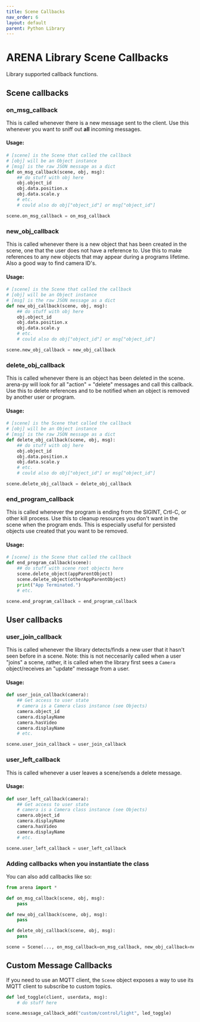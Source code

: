 ```yaml
---
title: Scene Callbacks
nav_order: 6
layout: default
parent: Python Library
---
```


# ARENA Library Scene Callbacks

Library supported callback functions.

## Scene callbacks

### on_msg_callback

This is called whenever there is a new message sent to the client. Use this whenever you want to sniff out **all** incoming messages.

#### Usage:

```python
# [scene] is the Scene that called the callback
# [obj] will be an Object instance
# [msg] is the raw JSON message as a dict
def on_msg_callback(scene, obj, msg):
    ## do stuff with obj here
    obj.object_id
    obj.data.position.x
    obj.data.scale.y
    # etc.
    # could also do obj["object_id"] or msg["object_id"]

scene.on_msg_callback = on_msg_callback
```

### new_obj_callback

This is called whenever there is a new object that has been created in the scene,
one that the user does not have a reference to. Use this to make references to any
new objects that may appear during a programs lifetime. Also a good way to find camera ID's.

#### Usage:

```python
# [scene] is the Scene that called the callback
# [obj] will be an Object instance
# [msg] is the raw JSON message as a dict
def new_obj_callback(scene, obj, msg):
    ## do stuff with obj here
    obj.object_id
    obj.data.position.x
    obj.data.scale.y
    # etc.
    # could also do obj["object_id"] or msg["object_id"]

scene.new_obj_callback = new_obj_callback
```

### delete_obj_callback

This is called whenever there is an object has been deleted in the scene.
arena-py will look for all "action" = "delete" messages and call this callback.
Use this to delete references and to be notified when an object is removed by
another user or program.

#### Usage:

```python
# [scene] is the Scene that called the callback
# [obj] will be an Object instance
# [msg] is the raw JSON message as a dict
def delete_obj_callback(scene, obj, msg):
    ## do stuff with obj here
    obj.object_id
    obj.data.position.x
    obj.data.scale.y
    # etc.
    # could also do obj["object_id"] or msg["object_id"]

scene.delete_obj_callback = delete_obj_callback
```

### end_program_callback

This is called whenever the program is ending from the SIGINT, Crtl-C, or other kill process.
Use this to cleanup resources you don't want in the scene when the program ends.
This is especially useful for persisted objects use created that you want to be removed.

#### Usage:

```python
# [scene] is the Scene that called the callback
def end_program_callback(scene):
    ## do stuff with scene root objects here
    scene.delete_object(appParentObject)
    scene.delete_object(otherAppParentObject)
    print("App Terminated.")
    # etc.

scene.end_program_callback = end_program_callback
```

## User callbacks

### user_join_callback

This is called whenever the library detects/finds a new user that it hasn't seen before in a scene.
Note: this is not neccesarily called when a user "joins" a scene, rather, it is called when the library first sees a `Camera` object/receives an "update" message from a user.

#### Usage:

```python
def user_join_callback(camera):
    ## Get access to user state
    # camera is a Camera class instance (see Objects)
    camera.object_id
    camera.displayName
    camera.hasVideo
    camera.displayName
    # etc.

scene.user_join_callback = user_join_callback
```

### user_left_callback

This is called whenever a user leaves a scene/sends a delete message.

#### Usage:

```python
def user_left_callback(camera):
    ## Get access to user state
    # camera is a Camera class instance (see Objects)
    camera.object_id
    camera.displayName
    camera.hasVideo
    camera.displayName
    # etc.

scene.user_left_callback = user_left_callback
```

### Adding callbacks when you instantiate the class

You can also add callbacks like so:

```python
from arena import *

def on_msg_callback(scene, obj, msg):
    pass

def new_obj_callback(scene, obj, msg):
    pass

def delete_obj_callback(scene, obj, msg):
    pass

scene = Scene(..., on_msg_callback=on_msg_callback, new_obj_callback=new_obj_callback, delete_obj_callback=delete_obj_callback)
```

## Custom Message Callbacks

If you need to use an MQTT client, the `Scene` object exposes a way to use its MQTT client to subscribe to custom topics.

```python
def led_toggle(client, userdata, msg):
    # do stuff here

scene.message_callback_add("custom/control/light", led_toggle)
```
